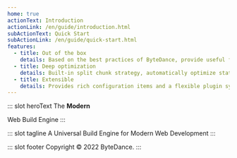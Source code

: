 ```yaml
---
home: true
actionText: Introduction
actionLink: /en/guide/introduction.html
subActionText: Quick Start
subActionLink: /en/guide/quick-start.html
features:
  - title: Out of the box
    details: Based on the best practices of ByteDance, provide useful features for web development by default.
  - title: Deep optimization
    details: Built-in split chunk strategy, automatically optimize static resources, ensure performance of production app.
  - title: Extensible
    details: Provides rich configuration items and a flexible plugin system to support in-depth customization of all features.
---
```


::: slot heroText
The <b class="gradient">Modern</b>

Web Build Engine
:::

::: slot tagline
A Universal Build Engine for Modern Web Development
:::

::: slot footer
Copyright © 2022 ByteDance.
:::
